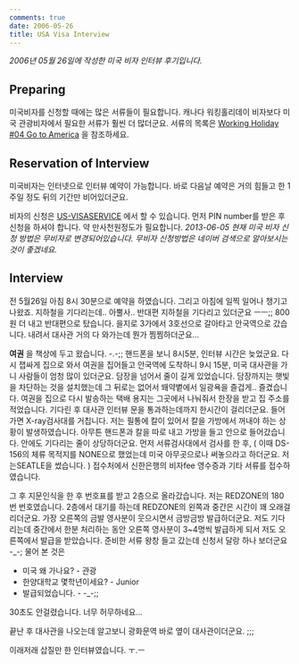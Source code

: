 ```yaml
---
comments: true
date: 2006-05-26
title: USA Visa Interview
---
```


*2006년 05월 26일에 작성한 미국 비자 인터뷰 후기입니다.*

Preparing
---------

미국비자를 신청할 때에는 많은 서류들이 필요합니다. 캐나다 워킹홀리데이
비자보다 미국 관광비자에서 필요한 서류가 훨씬 더 많더군요. 서류의 목록은
[Working Holiday #04 Go to America](04gotoamerica.md) 을 참조하세요.

Reservation of Interview
------------------------

미국비자는 인터넷으로 인터뷰 예약이 가능합니다. 바로 다음날 예약은 거의 힘들고
한 1주일 정도 뒤의 기간만 비어있더군요.

비자의 신청은
[US-VISASERVICE](https://www.us-visaservices.com/korea/securedefault.htm)
에서 할 수 있습니다. 먼저 PIN number를 받은 후 신청을 하셔야 합니다. 약
만사천원정도가 필요합니다. *2013-06-05 현재 미국 비자 신청 방법은 무비자로
변경되어있습니다. 무비자 신청방법은 네이버 검색으로 알아보시는 것이 좋겠네요.*

Interview
---------

전 5월26일 아침 8시 30분으로 예약을 하였습니다. 그리고 아침에 일찍 일어나
챙기고 나왔죠. 지하철을 기다리는데.. 아뿔사.. 반대편 지하철을 기다리고
있더군요 ㅡㅡ;; 800원 더 내고 반대편으로 탔습니다. 을지로 3가에서 3호선으로
갈아타고 안국역으로 갔습니다. 내려서 대사관 거의 다 와가는데 뭔가
찜찜하더군요...

**여권** 을 책상에 두고 왔습니다. -.-;; 핸드폰을 보니 8시5분, 인터뷰 시간은
늦었군요. 다시 잽싸게 집으로 와서 여권을 집어들고 안국역에 도착하니 9시 15분,
미국 대사관을 가니 사람들이 엄청 많이 있더군요. 담장을 넘어서 줄이 길게
있었습니다. 담장까지는 햇빛을 차단하는 것을 설치했는데 그 뒤로는 없어서
뙈약볕에서 일광욕을 즐겁게.. 즐겼습니다. 여권을 집으로 다시 발송하는 택배
용지는 그곳에서 나눠줘서 한장을 받고 집 주소를 적었습니다. 기다린 후 대사관
인터뷰 문을 통과하는데까지 한시간이 걸리더군요. 들어가면 X-ray검사대를
거칩니다. 저는 필통에 칼이 있어서 칼을 가방에서 꺼내야 하는 상황이
발생하였습니다. 아무튼 핸드폰과 칼을 따로 내고 가방을 들고 안으로
들어갔습니다. 안에도 기다리는 줄이 상당하더군요. 먼저 서류검사대에서 검사를 한
후, ( 이때 DS-156의 체류 목적지를 NONE으로 했었는데 미국 아무곳으로나
써놓으라고 하더군요. 저는SEATLE을 썼습니다. ) 접수처에서 신한은행의 비자fee
영수증과 기타 서류를 접수하였습니다.

그 후 지문인식을 한 후 번호표를 받고 2층으로 올라갔습니다. 저는 REDZONE의
180번 번호였습니다. 2층에서 대기를 하는데 REDZONE의 왼쪽과 중간은 시간이 꽤
오래걸리더군요. 가장 오른쪽의 금발 영사분이 웃으시면서 금방금방 발급하더군요.
저도 기다리는데 중간에서 한분 처리하는 동안 오른쪽 영사분이 3~4명씩 발급하게
되서 저도 오른쪽에서 발급을 받았습니다. 준비한 서류 왕창 들고 갔는데 신청서
달랑 하나 보더군요 -_-; 물어 본 것은

* 미국 왜 가나요? - 관광
* 한양대학교 몇학년이세요? - Junior
* 발급되었습니다. - -_-;;

30초도 안걸렸습니다. 너무 허무하네요...

끝난 후 대사관을 나오는데 알고보니 광화문역 바로 옆이 대사관이더군요. ;;;

이래저래 삽질만 한 인터뷰였습니다. ㅜ.ㅡ